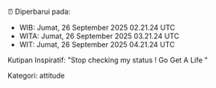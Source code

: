 ⏰ Diperbarui pada:
- WIB: Jumat, 26 September 2025 02.21.24 UTC
- WITA: Jumat, 26 September 2025 03.21.24 UTC
- WIT: Jumat, 26 September 2025 04.21.24 UTC

Kutipan Inspiratif:
"Stop checking my status ! Go Get A Life "


Kategori: attitude

